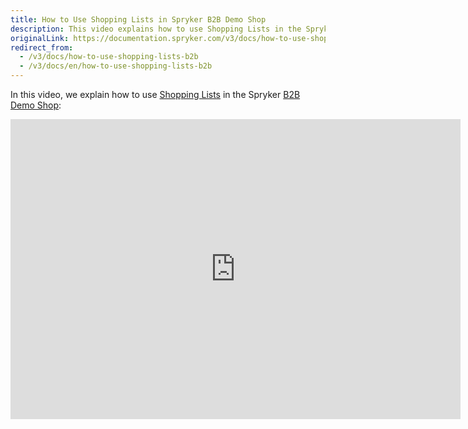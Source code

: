 ```yaml
---
title: How to Use Shopping Lists in Spryker B2B Demo Shop
description: This video explains how to use Shopping Lists in the Spryker B2B Demo Shop.
originalLink: https://documentation.spryker.com/v3/docs/how-to-use-shopping-lists-b2b
redirect_from:
  - /v3/docs/how-to-use-shopping-lists-b2b
  - /v3/docs/en/how-to-use-shopping-lists-b2b
---
```


In this video, we explain how to use [Shopping Lists](/docs/scos/dev/features/202001.0/shopping-list/multiple-and-shared-shopping-lists/multiple-and-shared-shopping-lists.html) in the Spryker [B2B Demo Shop](https://documentation.spryker.com/v4/docs/demoshops#b2b-demo-shop):

<iframe src="https://fast.wistia.net/embed/iframe/zk32pr3lgt" title="How to use Shopping Lists in Spryker" allowtransparency="true" frameborder="0" scrolling="no" class="wistia_embed" name="wistia_embed" allowfullscreen="0" mozallowfullscreen="0" webkitallowfullscreen="0" oallowfullscreen="0" msallowfullscreen="0" width="720" height="480"></iframe>
